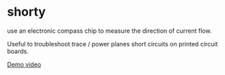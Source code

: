 # shorty
use an electronic compass chip to measure the direction of current flow.

Useful to troubleshoot trace / power planes short circuits on printed circuit boards.

[Demo video](https://photos.app.goo.gl/TSnj8DJpYb24ERxJ8)
